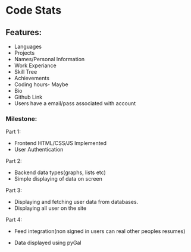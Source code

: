 # Code Stats 

## Features:
* Languages 
* Projects
* Names/Personal Information
* Work Experiance
* Skill Tree
* Achievements
* Coding hours- Maybe
* Bio
* Github Link
* Users have a email/pass associated with account

### Milestone:

Part 1:
- Frontend HTML/CSS/JS Implemented
- User Authentication

Part 2:
- Backend data types(graphs, lists etc)
- Simple displaying of data on screen

Part 3:
- Displaying and fetching user data from databases.
- Displaying all user on the site

Part 4:
- Feed integration(non signed in users can real other peoples resumes)

* Data displayed using pyGal
